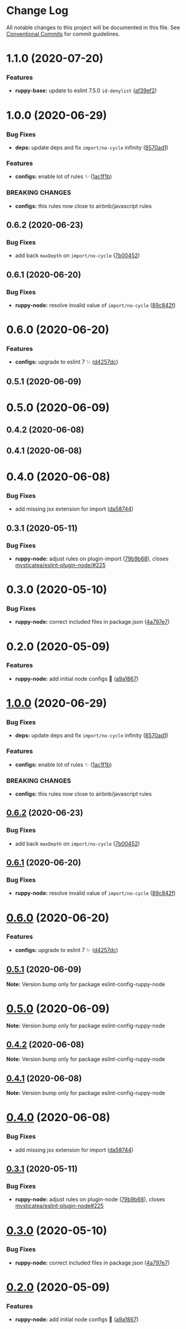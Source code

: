 # Change Log

All notable changes to this project will be documented in this file.
See [Conventional Commits](https://conventionalcommits.org) for commit guidelines.

# 1.1.0 (2020-07-20)

### Features

- **ruppy-base:** update to eslint 7.5.0 `id-denylist` ([af39ef2](https://github.com/Ruppyio/eslint-configs/commit/af39ef2250970a411b5cc8b6141cb6e49fe0451a))

# 1.0.0 (2020-06-29)

### Bug Fixes

- **deps:** update deps and fix `import/no-cycle` infinity ([8570ad1](https://github.com/Ruppyio/eslint-configs/commit/8570ad1b5e58ce5cb528f96f43f7dc193e2decf7))

### Features

- **configs:** enable lot of rules ✨ ([1ac1f1b](https://github.com/Ruppyio/eslint-configs/commit/1ac1f1b69b39da942bb8758a42359e1a10ae852a))

### BREAKING CHANGES

- **configs:** this rules now close to airbnb/javascript rules

## 0.6.2 (2020-06-23)

### Bug Fixes

- add back `maxDepth` on `import/no-cycle` ([7b00452](https://github.com/Ruppyio/eslint-configs/commit/7b004522b6730235542a2e4ff4f5b565601a1fb9))

## 0.6.1 (2020-06-20)

### Bug Fixes

- **ruppy-node:** resolve invalid value of `import/no-cycle` ([89c842f](https://github.com/Ruppyio/eslint-configs/commit/89c842ff79c76337738430dc5e5308f900091028))

# 0.6.0 (2020-06-20)

### Features

- **configs:** upgrade to eslint 7 ✨ ([d4257dc](https://github.com/Ruppyio/eslint-configs/commit/d4257dccaca3ba704dfaa1614ab3d485b8837882))

## 0.5.1 (2020-06-09)

# 0.5.0 (2020-06-09)

## 0.4.2 (2020-06-08)

## 0.4.1 (2020-06-08)

# 0.4.0 (2020-06-08)

### Bug Fixes

- add missing jsx extension for import ([da58744](https://github.com/Ruppyio/eslint-configs/commit/da58744ec1b5fe52344202d11b452ba080df82bb))

## 0.3.1 (2020-05-11)

### Bug Fixes

- **ruppy-node:** adjust rules on plugin-import ([79b9b68](https://github.com/Ruppyio/eslint-configs/commit/79b9b685f7e1f5ad9cad6357cfc304af9e2c7100)), closes [mysticatea/eslint-plugin-node/#225](https://github.com/mysticatea/eslint-plugin-node//issues/225)

# 0.3.0 (2020-05-10)

### Bug Fixes

- **ruppy-node:** correct included files in package.json ([4a797e7](https://github.com/Ruppyio/eslint-configs/commit/4a797e783ef96f6cc139275c24c948ea2b11a1cf))

# 0.2.0 (2020-05-09)

### Features

- **ruppy-node:** add initial node configs 🐥 ([a9a1867](https://github.com/Ruppyio/eslint-configs/commit/a9a18672c420793b80c89410c9452cde4d078bec))

# [1.0.0](https://github.com/Ruppyio/eslint-configs/compare/v0.6.2...v1.0.0) (2020-06-29)

### Bug Fixes

- **deps:** update deps and fix `import/no-cycle` infinity ([8570ad1](https://github.com/Ruppyio/eslint-configs/commit/8570ad1b5e58ce5cb528f96f43f7dc193e2decf7))

### Features

- **configs:** enable lot of rules ✨ ([1ac1f1b](https://github.com/Ruppyio/eslint-configs/commit/1ac1f1b69b39da942bb8758a42359e1a10ae852a))

### BREAKING CHANGES

- **configs:** this rules now close to airbnb/javascript rules

## [0.6.2](https://github.com/Ruppyio/eslint-configs/compare/v0.6.1...v0.6.2) (2020-06-23)

### Bug Fixes

- add back `maxDepth` on `import/no-cycle` ([7b00452](https://github.com/Ruppyio/eslint-configs/commit/7b004522b6730235542a2e4ff4f5b565601a1fb9))

## [0.6.1](https://github.com/Ruppyio/eslint-configs/compare/v0.6.0...v0.6.1) (2020-06-20)

### Bug Fixes

- **ruppy-node:** resolve invalid value of `import/no-cycle` ([89c842f](https://github.com/Ruppyio/eslint-configs/commit/89c842ff79c76337738430dc5e5308f900091028))

# [0.6.0](https://github.com/Ruppyio/eslint-configs/compare/v0.5.1...v0.6.0) (2020-06-20)

### Features

- **configs:** upgrade to eslint 7 ✨ ([d4257dc](https://github.com/Ruppyio/eslint-configs/commit/d4257dccaca3ba704dfaa1614ab3d485b8837882))

## [0.5.1](https://github.com/Ruppyio/eslint-configs/compare/v0.5.0...v0.5.1) (2020-06-09)

**Note:** Version bump only for package eslint-config-ruppy-node

# [0.5.0](https://github.com/Ruppyio/eslint-configs/compare/v0.4.2...v0.5.0) (2020-06-09)

**Note:** Version bump only for package eslint-config-ruppy-node

## [0.4.2](https://github.com/Ruppyio/eslint-configs/compare/v0.4.1...v0.4.2) (2020-06-08)

**Note:** Version bump only for package eslint-config-ruppy-node

## [0.4.1](https://github.com/Ruppyio/eslint-configs/compare/v0.4.0...v0.4.1) (2020-06-08)

**Note:** Version bump only for package eslint-config-ruppy-node

# [0.4.0](https://github.com/Ruppyio/eslint-configs/compare/v0.3.1...v0.4.0) (2020-06-08)

### Bug Fixes

- add missing jsx extension for import ([da58744](https://github.com/Ruppyio/eslint-configs/commit/da58744ec1b5fe52344202d11b452ba080df82bb))

## [0.3.1](https://github.com/Ruppyio/eslint-configs/compare/v0.3.0...v0.3.1) (2020-05-11)

### Bug Fixes

- **ruppy-node:** adjust rules on plugin-node ([79b9b68](https://github.com/Ruppyio/eslint-configs/commit/79b9b685f7e1f5ad9cad6357cfc304af9e2c7100)), closes [mysticatea/eslint-plugin-node#225](https://github.com/mysticatea/eslint-plugin-node/issues/225)

# [0.3.0](https://github.com/Ruppyio/eslint-configs/compare/v0.2.0...v0.3.0) (2020-05-10)

### Bug Fixes

- **ruppy-node:** correct included files in package.json ([4a797e7](https://github.com/Ruppyio/eslint-configs/commit/4a797e783ef96f6cc139275c24c948ea2b11a1cf))

# [0.2.0](https://github.com/Ruppyio/eslint-configs/compare/v0.1.0...v0.2.0) (2020-05-09)

### Features

- **ruppy-node:** add initial node configs 🐥 ([a9a1867](https://github.com/Ruppyio/eslint-configs/commit/a9a18672c420793b80c89410c9452cde4d078bec))
